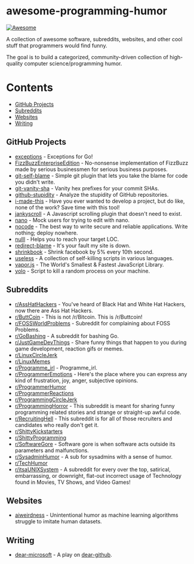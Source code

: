 # awesome-programming-humor

[![Awesome](https://awesome.re/badge.svg)](https://awesome.re)

A collection of awesome software, subreddits, websites, and other cool stuff that programmers would find funny.

The goal is to build a categorized, community-driven collection of high-quality computer science/programming humor.

# Contents

+ [GitHub Projects](#github-projects)
+ [Subreddits](#subreddits)
+ [Websites](#websites)
+ [Writing](#writing)

## GitHub Projects

* [exceptions](https://github.com/kevin-cantwell/exceptions) - Exceptions for Go!
* [FizzBuzzEnterpriseEdition](https://github.com/EnterpriseQualityCoding/FizzBuzzEnterpriseEdition) - No-nonsense implementation of FizzBuzz made by serious businessmen for serious business purposes.
* [git-self-blame](https://github.com/JacobEvelyn/git-self-blame) - Simple git plugin that lets you take the blame for code you didn't write.
* [git-vanity-sha](https://github.com/mattbaker/git-vanity-sha) - Vanity hex prefixes for your commit SHAs.
* [github-stupidity](https://github.com/james9909/github-stupidity) - Analyze the stupidity of GitHub repositories.
* [i-made-this](https://github.com/alichtman/i-made-this) - Have you ever wanted to develop a project, but do like, none of the work? Save time with this tool!
* [jankyscroll](https://github.com/benzweig/jankyscroll) - A Javascript scrolling plugin that doesn't need to exist.
* [nano](https://github.com/nilsding/nano) - Mock users for trying to edit with nano.
* [nocode](https://github.com/kelseyhightower/nocode) - The best way to write secure and reliable applications. Write nothing; deploy nowhere.
* [nulll](https://github.com/mickael-kerjean/nulll) - Helps you to reach your target LOC.
* [redirect-blame](https://github.com/will/redirect_blame) - It's your fault my site is down.
* [shrinkbook](https://github.com/terkelg/shrinkbook) - Shrink facebook by 5% every 10th second.
* [useless](https://github.com/BlitzKraft/useless) - A collection of self-killing scripts in various languages.
* [vapor.js](https://github.com/madrobby/vapor.js) - The World's Smallest & Fastest JavaScript Library.
* [yolo](https://github.com/Airblader/yolo) - Script to kill a random process on your machine.

## Subreddits

* [r/AssHatHackers](https://www.reddit.com/r/AssHatHackers/) - You've heard of Black Hat and White Hat Hackers, now there are Ass Hat Hackers.
* [r/ButtCoin](https://www.reddit.com/r/Buttcoin/) - This is not /r/Bitcoin. This is /r/Buttcoin!
* [r/FOSSWorldProblems](https://www.reddit.com/r/fossworldproblems/) - Subreddit for complaining about FOSS Problems.
* [r/GoBashing](https://www.reddit.com/r/gobashing/) - A subreddit for bashing Go.
* [r/JustGameDevThings](https://www.reddit.com/r/justgamedevthings/) - Share funny things that happen to you during game development, reaction gifs or memes.
* [r/LinuxCircleJerk](https://www.reddit.com/r/LinuxCirclejerk/)
* [r/LinuxMemes](https://www.reddit.com/r/linuxmemes/)
* [r/Programme_irl](https://www.reddit.com/r/programme_irl/) - Programme_irl.
* [r/ProgrammerEmotions](https://www.reddit.com/r/ProgrammerEmotions/) - Here's the place where you can express any kind of frustration, joy, anger, subjective opinions.
* [r/ProgrammerHumor](https://www.reddit.com/r/ProgrammerHumor/)
* [r/ProgrammerReactions](https://www.reddit.com/r/programmerreactions/)
* [r/ProgrammingCircleJerk](https://www.reddit.com/r/programmingcirclejerk/)
* [r/ProgrammingHorror](https://www.reddit.com/r/programminghorror/) - This subreddit is meant for sharing funny programming related stories and strange or straight-up awful code.
* [r/RecruitingHell](https://www.reddit.com/r/recruitinghell/) - This subreddit is for all of those recruiters and candidates who really don't get it.
* [r/ShittyKickstarters](https://www.reddit.com/r/shittykickstarters/)
* [r/ShittyProgramming](https://www.reddit.com/r/shittyprogramming/)
* [r/SoftwareGore](https://www.reddit.com/r/softwaregore/) - Software gore is when software acts outside its parameters and malfunctions.
* [r/SysadminHumor](https://www.reddit.com/r/Sysadminhumor/) - A sub for sysadmins with a sense of humor.
* [r/TechHumor](https://www.reddit.com/r/techhumor/)
* [r/itsaUNIXSystem](https://www.reddit.com/r/itsaunixsystem/) - A subreddit for every over the top, satirical, embarrassing, or downright, flat-out incorrect usage of Technology found in Movies, TV Shows, and Video Games!

## Websites

* [aiweirdness](http://aiweirdness.com/) - Unintentional humor as machine learning algorithms struggle to imitate human datasets.

## Writing

* [dear-microsoft](https://github.com/dear-microsoft/dear-microsoft) - A play on [dear-github](https://www.github.com/dear-github/dear-github).
